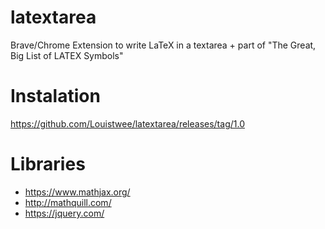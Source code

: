 # latextarea
Brave/Chrome Extension to write LaTeX in a textarea + part of "The Great, Big List of LATEX Symbols"
# Instalation
https://github.com/Louistwee/latextarea/releases/tag/1.0
# Libraries
- https://www.mathjax.org/
- http://mathquill.com/
- https://jquery.com/

